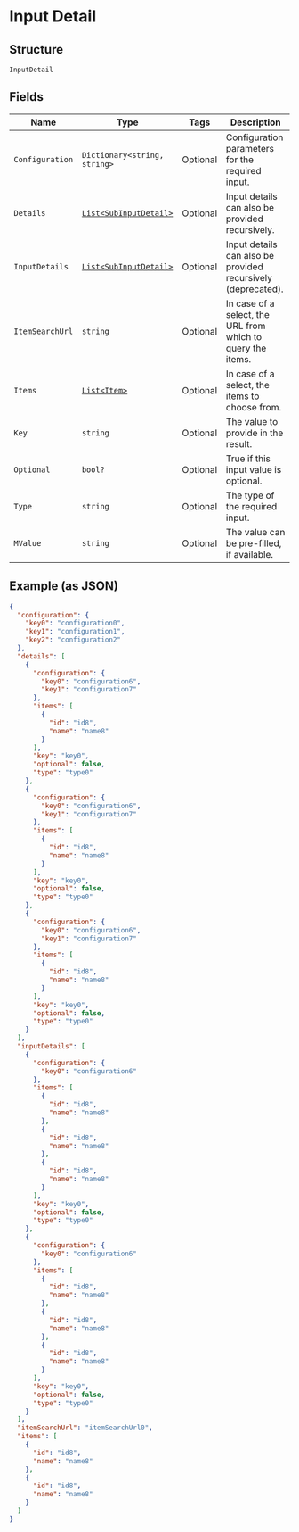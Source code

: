 
# Input Detail

## Structure

`InputDetail`

## Fields

| Name | Type | Tags | Description |
|  --- | --- | --- | --- |
| `Configuration` | `Dictionary<string, string>` | Optional | Configuration parameters for the required input. |
| `Details` | [`List<SubInputDetail>`](../../doc/models/sub-input-detail.md) | Optional | Input details can also be provided recursively. |
| `InputDetails` | [`List<SubInputDetail>`](../../doc/models/sub-input-detail.md) | Optional | Input details can also be provided recursively (deprecated). |
| `ItemSearchUrl` | `string` | Optional | In case of a select, the URL from which to query the items. |
| `Items` | [`List<Item>`](../../doc/models/item.md) | Optional | In case of a select, the items to choose from. |
| `Key` | `string` | Optional | The value to provide in the result. |
| `Optional` | `bool?` | Optional | True if this input value is optional. |
| `Type` | `string` | Optional | The type of the required input. |
| `MValue` | `string` | Optional | The value can be pre-filled, if available. |

## Example (as JSON)

```json
{
  "configuration": {
    "key0": "configuration0",
    "key1": "configuration1",
    "key2": "configuration2"
  },
  "details": [
    {
      "configuration": {
        "key0": "configuration6",
        "key1": "configuration7"
      },
      "items": [
        {
          "id": "id8",
          "name": "name8"
        }
      ],
      "key": "key0",
      "optional": false,
      "type": "type0"
    },
    {
      "configuration": {
        "key0": "configuration6",
        "key1": "configuration7"
      },
      "items": [
        {
          "id": "id8",
          "name": "name8"
        }
      ],
      "key": "key0",
      "optional": false,
      "type": "type0"
    },
    {
      "configuration": {
        "key0": "configuration6",
        "key1": "configuration7"
      },
      "items": [
        {
          "id": "id8",
          "name": "name8"
        }
      ],
      "key": "key0",
      "optional": false,
      "type": "type0"
    }
  ],
  "inputDetails": [
    {
      "configuration": {
        "key0": "configuration6"
      },
      "items": [
        {
          "id": "id8",
          "name": "name8"
        },
        {
          "id": "id8",
          "name": "name8"
        },
        {
          "id": "id8",
          "name": "name8"
        }
      ],
      "key": "key0",
      "optional": false,
      "type": "type0"
    },
    {
      "configuration": {
        "key0": "configuration6"
      },
      "items": [
        {
          "id": "id8",
          "name": "name8"
        },
        {
          "id": "id8",
          "name": "name8"
        },
        {
          "id": "id8",
          "name": "name8"
        }
      ],
      "key": "key0",
      "optional": false,
      "type": "type0"
    }
  ],
  "itemSearchUrl": "itemSearchUrl0",
  "items": [
    {
      "id": "id8",
      "name": "name8"
    },
    {
      "id": "id8",
      "name": "name8"
    }
  ]
}
```

